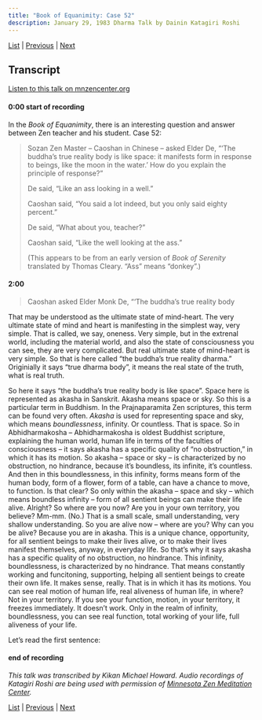 ```yaml
---
title: "Book of Equanimity: Case 52"
description: January 29, 1983 Dharma Talk by Dainin Katagiri Roshi
---
```


[List](list#1983) \| 
[Previous](1983-01-19-Blue-Cliff-Record-Case-39-Talk-2) \| 
[Next](1983-02-02-Blue-Cliff-Record-Case-40-Talk-2)

## Transcript

<a href="https://www.mnzencenter.org/the-dainin-katagiri-audio-archive/book-of-equanimity-case-52" target="_blank">Listen to this talk on mnzencenter.org</a> 

#### 0:00 start of recording

In the *Book of Equanimity*, there is an interesting question and answer between Zen teacher and his student. Case 52: 

> Sozan Zen Master – Caoshan in Chinese – asked Elder De, “‘The buddha’s true reality body is like space: it manifests form in response to beings, like the moon in the water.’ How do you explain the principle of response?”
> 
> De said, “Like an ass looking in a well.”
> 
> Caoshan said, “You said a lot indeed, but you only said eighty percent.”
> 
> De said, “What about you, teacher?”
>
> Caoshan said, “Like the well looking at the ass.”
> 
> (This appears to be from an early version of *Book of Serenity* translated by Thomas Cleary. “Ass” means “donkey”.)

#### 2:00

> Caoshan asked Elder Monk De, “‘The buddha’s true reality body 

That may be understood as the ultimate state of mind-heart. The very ultimate state of mind and heart is manifesting in the simplest way, very simple. That is called, we say, oneness. Very simple, but in the extrenal world, including the material world, and also the state of consciousness you can see, they are very complicated. But real ultimate state of mind-heart is very simple. So that is here called “the buddha’s true reality dharma.” Originially it says “true dharma body”, it means the real state of the truth, what is real truth. 

So here it says “the buddha’s true reality body is like space”. Space here is represented as akasha in Sanskrit. Akasha means space or sky. So this is a particular term in Buddhism. In the Prajnaparamita Zen scriptures, this term can be found very often. *Akasha* is used for representing space and sky, which means *boundlessness*, infinity. Or countless. That is space. So in Abhidharmakosha – Abhidharmakosha is oldest Buddhist scripture, explaining the human world, human life in terms of the faculties of consciousness – it says akasha has a specific quality of “no obstruction,” in which it has its motion. So akasha – space or sky – is characterized by no obstruction, no hindrance, because it’s boundless, its infinite, it’s countless. And then in this boundlessness, in this infinity, forms means form of the human body, form of a flower, form of a table, can have a chance to move, to function. Is that clear? So only within the akasha – space and sky – which means boundless infinity – form of all sentient beings can make their life alive. Alright? So where are you now? Are you in your own territory, you believe? Mm-mm. (No.) That is a small scale, small understanding, very shallow understanding. So you are alive now – where are you? Why can you be alive? Because you are in akasha. This is a unique chance, opportunity, for all sentient beings to make their lives alive, or to make their lives manifest themselves, anyway, in everyday life. So that’s why it says akasha has a specific quality of no obstruction, no hindrance. This infinity, boundlessness, is characterized by no hindrance. That means constantly working and funcitoning, supporting, helping all sentient beings to create their own life. It makes sense, really. That is in which it has its motions. You can see real motion of human life, real aliveness of human life, in where? Not in your territory. If you see your function, motion, in your territory, it freezes immediately. It doesn’t work. Only in the realm of infinity, boundlessness, you can see real function, total working of your life, full aliveness of your life. 

Let’s read the first sentence: 












#### end of recording

*This talk was transcribed by Kikan Michael Howard. Audio recordings of Katagiri Roshi are being used with permission of [Minnesota Zen Meditation Center](https://www.mnzencenter.org/katagiri-project.html).*

[List](list#1983) \| 
[Previous](1983-01-19-Blue-Cliff-Record-Case-39-Talk-2) \| 
[Next](1983-02-02-Blue-Cliff-Record-Case-40-Talk-2)